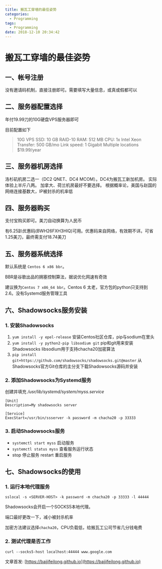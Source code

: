 ```yaml
---
title: 搬瓦工穿墙的最佳姿势
categories:
  - Programming
tags:
  - Programming
date: 2018-12-10 20:34:42
---
```


# 搬瓦工穿墙的最佳姿势

## 一、帐号注册

没有邀请码机制，直接注册即可。需要填写大量信息，或真或假都可以

## 二、服务器配置选择

年付19.99刀的10G硬盘VPS服务器即可

目前配置如下

> 10G VPS
> SSD: 10 GB RAID-10
> RAM: 512 MB
> CPU: 1x Intel Xeon
> Transfer: 500 GB/mo
> Link speed: 1 Gigabit
> Multiple locations
> $19.99/year

## 三、服务器机房选择

洛杉矶机房二选一（DC2 QNET、DC4 MCOM）。DC4为搬瓦工新加机房。
实际体验上半斤八两。
加拿大、荷兰机房最好不要选择。
根据概率论，美国与赵国的网络连接基数大，IP被封杀的机率低

## 四、服务器购买

支付宝购买即可。美刀自动换算为人民币

有6.25趴优惠码(BWH26FXH3HIQ)可用。优惠码来自网络，有效期不详。可省1.25美刀，最终需支付18.74美刀

## 五、服务器系统选择

默认系统是 `Centos 6 x86 bbr`。

BBR是谷歌出品的拥塞控制算法，据说优化网速有奇效

建议换为`Centos 7 x86_64 bbr`。Centos 6 太老，官方包的python只支持到2.6。没有Systemd服务管理工具

## 六、Shadowsocks服务安装

### 1. 安装Shadowsocks

1. `yum install -y epel-release` 安装Centos社区仓库，pip与sodium在里头
2. `yum install -y python2-pip libsodium git` pip和git用来安装Shadowsocks libsodium用于支持chacha20加密算法
3. `pip install git+https://github.com/shadowsocks/shadowsocks.git@master` 从Shadowsocks官方Git仓库的主分支下载Shadowsocks源码并安装

### 2. 添加Shadowsocks为Systemd服务

创建并填充 */usr/lib/systemd/system/myss.service*

```
[Unit]
Description=My shadowsocks server

[Service]
ExecStart=/usr/bin/ssserver -k password -m chacha20 -p 33333
```

### 3. 启动Shadowsocks服务

- `systemctl start myss` 启动服务
- `systemctl status myss` 查看服务运行状态
- stop 停止服务 restart 重启服务

## 七、Shadowsocks的使用

### 1. 运行本地代理服务

`sslocal -s <SERVER-HOST> -k password -m chacha20 -p 33333 -l 44444`

Shadowsocks会开启一个SOCKS5本地代理。

端口最好更改一下，减小被封杀机率

加密方法建议选择`chacha20`，CPU负载低，给搬瓦工公司节省几分钱电费

### 2. 测试代理是否工作

`curl --socks5-host localhost:44444 www.google.com`

文章首发: [https://baijifeilong.github.io](https://baijifeilong.github.io)
